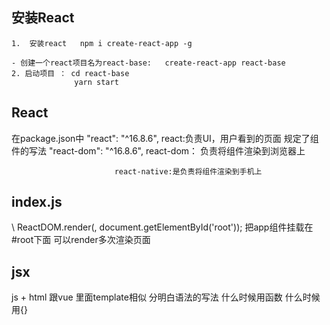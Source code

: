 ## 安装React 
    1.  安装react   npm i create-react-app -g

    - 创建一个react项目名为react-base:   create-react-app react-base
    2. 启动项目 ： cd react-base
                  yarn start


## React
  在package.json中
  "react": "^16.8.6",      react:负责UI，用户看到的页面 规定了组件的写法
  "react-dom": "^16.8.6",  react-dom： 负责将组件渲染到浏览器上  

                           react-native:是负责将组件渲染到手机上

## index.js
 \\
  ReactDOM.render(<App />, document.getElementById('root'));   把app组件挂载在#root下面  可以render多次渲染页面

## jsx 
  js + html 跟vue 里面template相似
  分明白语法的写法 什么时候用函数 什么时候用{}